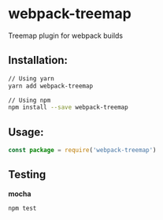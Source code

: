 # webpack-treemap
Treemap plugin for webpack builds

## Installation:
```sh
// Using yarn
yarn add webpack-treemap

// Using npm
npm install --save webpack-treemap
```

## Usage:
```js
const package = require('webpack-treemap')
```

## Testing
**mocha**
```
npm test
```

